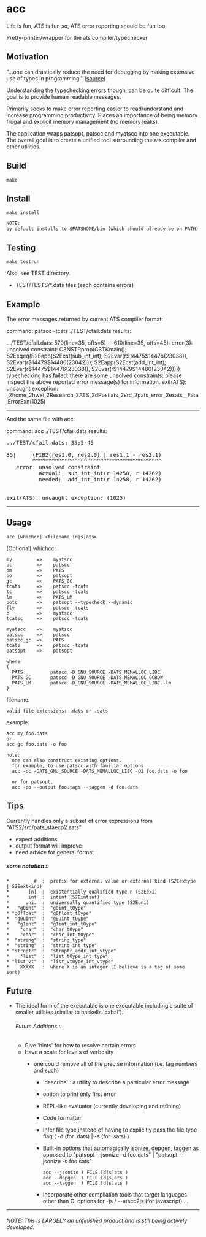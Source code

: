 # acc
  
Life is fun, ATS is fun so, ATS error reporting should be fun too. 


Pretty-printer/wrapper for the ats compiler/typechecker


## Motivation

"...one can drastically reduce the need for debugging by making extensive use of types in programming." ([source](http://ats-lang.sourceforge.net/DOCUMENT/ATS2FUNCRASH/HTML/HTMLTOC/x41.html))


Understanding the typechecking errors though, can be quite difficult. 
The goal is to provide human readable messages.

Primarily seeks to make error reporting easier to read/understand and increase programming productivity.
Places an importance of being memory frugal and explicit memory management (no memory leaks).

The application wraps patsopt, patscc and myatscc into one executable.
The overall goal is to create a unified tool surrounding the ats compiler and other utilities.

## Build

	make

## Install

	make install

	NOTE:
	by default installs to $PATSHOME/bin (which should already be on PATH)

## Testing

	make testrun

Also, see TEST directory.

- TEST/TESTS/*.dats files (each contains errors)


## Example



The error messages returned by current ATS compiler format:

command: patscc -tcats ./TEST/cfail.dats
results:
<p>
.../TEST/cfail.dats: 570(line=35, offs=5) -- 610(line=35, offs=45): error(3): unsolved constraint: C3NSTRprop(C3TKmain(); S2Eeqeq(S2Eapp(S2Ecst(sub_int_int); S2Evar(r$14475$14476(23038)), S2Evar(r$14479$14480(23042))); S2Eapp(S2Ecst(add_int_int); S2Evar(r$14475$14476(23038)), S2Evar(r$14479$14480(23042)))))
typechecking has failed: there are some unsolved constraints: please inspect the above reported error message(s) for information.
exit(ATS): uncaught exception: _2home_2hwxi_2Research_2ATS_2dPostiats_2src_2pats_error_2esats__FatalErrorExn(1025)
</p>

--------------------------------------------

And the same file with acc:

command: acc ./TEST/cfail.dats
results:
<pre>
../TEST/cfail.dats: 35:5-45

35|     (FIB2(res1.0, res2.0) | res1.1 - res2.1)
        ^^^^^^^^^^^^^^^^^^^^^^^^^^^^^^^^^^^^^^^^ 
   error: unsolved constraint
          actual:  sub_int_int(r 14258, r 14262)
          needed:  add_int_int(r 14258, r 14262)


exit(ATS): uncaught exception: (1025)
</pre>

*****


## Usage

	acc [whichcc] <filename.[d|s]ats>
  
(Optional)
whichcc:

	my         =>    myatscc 
	pc         =>    patscc 
	pm         =>    PATS
	po         =>    patsopt 
	gc         =>    PATS_GC
	tcats      =>    patscc -tcats 
	tc         =>    patscc -tcats 
	lm         =>    PATS_LM
	potc       =>    patsopt --typecheck --dynamic 
	fly        =>    patscc -tcats 
	c          =>    myatscc 
	tcatsc     =>    patscc -tcats 

	myatscc    =>    myatscc 
	patscc     =>    patscc 
	patscc_gc  =>    PATS
	tcats      =>    patscc -tcats 
	patsopt    =>    patsopt 

	where 
	{
	  PATS          patscc -D_GNU_SOURCE -DATS_MEMALLOC_LIBC 
	  PATS_GC       patscc -D_GNU_SOURCE -DATS_MEMALLOC_GCBDW 
	  PATS_LM       patscc -D_GNU_SOURCE -DATS_MEMALLOC_LIBC -lm
	}


filename:

    valid file extensions: .dats or .sats

  example:

    acc my foo.dats
    or
    acc gc foo.dats -o foo

    note: 
      one can also construct existing options. 
      for example, to use patscc with familiar options
      acc -pc -DATS_GNU_SOURCE -DATS_MEMALLOC_LIBC -O2 foo.dats -o foo

      or for patsopt,
      acc -po --output foo.tags --taggen -d foo.dats


## Tips

  Currently handles only a subset of error expressions from "ATS2/src/pats_staexp2.sats"
  - expect additions
  - output format will improve
  - need advice for general format

#####  some notation :: 
    
    *         #  :  prefix for external value or external kind (S2Eextype | S2Eextkind) 
    *       [n]  :  existentially qualified type n (S2Eexi)
    *       inf  :  intinf (S2Eintinf)
    *      uni.  :  universally quantified type (S2Euni)
    *   "g0int"  :  "g0int_t0ype"
    * "g0float"  :  "g0float_t0ype"
    *  "g0uint"  :  "g0uint_t0ype"
    *   "g1int"  :  "g1int_int_t0ype"
    *    "char"  :  "char_t0ype"
    *    "char"  :  "char_int_t0ype"
    *  "string"  :  "string_type"
    *  "string"  :  "string_int_type" 
    * "strnptr"  :  "strnptr_addr_int_vtype"
    *    "list"  :  "list_t0ype_int_type"
    * "list_vt"  :  "list_vt0ype_int_vtype"
    *    XXXXX   :  where X is an integer (I believe is a tag of some sort)
     


## Future 

  * The ideal form of the executable is one executable including a suite of
    smaller utilities (similar to haskells 'cabal').

	######  Future Additions :: 
	* Give 'hints' for how to resolve certain errors.
	* Have a scale for levels of verbosity
	  - one could remove all of the precise information (i.e. tag numbers and such)

    	* 'describe' : a utility to describe a particular error message 
    
	    * option to print only first error
  
    	* REPL-like evaluator (currently developing and refining)

    	* Code formatter
    
    	* Infer file type instead of having to explicitly pass the file type flag 
      		( -d (for .dats) | -s (for .sats) )

	    * Built-in options that automagically jsonize, depgen, taggen as opposed to
    	    "patsopt --jsonize -d foo.dats" | "patsopt --jsonize -s foo.sats"

        	  acc --jsonize ( FILE.[d|s]ats ) 
              acc --depgen  ( FILE.[d|s]ats ) 
              acc --taggen  ( FILE.[d|s]ats )
        
	    * Incorporate other compilation tools that target languages other than C.
        	  options for -js / --atscc2js (for javascript) ...


***


###### NOTE:  This is LARGELY an unfinished product and is still being actively developed.



